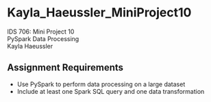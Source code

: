 # Kayla_Haeussler_MiniProject10  
IDS 706: Mini Project 10  
PySpark Data Processing  
Kayla Haeussler  

## Assignment Requirements
- Use PySpark to perform data processing on a large dataset
- Include at least one Spark SQL query and one data transformation


